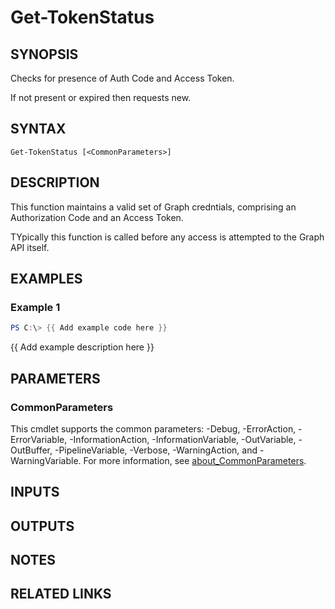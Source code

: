 # Get-TokenStatus

## SYNOPSIS
Checks for presence of Auth Code and Access Token.

If not present or expired then requests new.

## SYNTAX

```
Get-TokenStatus [<CommonParameters>]
```

## DESCRIPTION
This function maintains a valid set of Graph credntials, comprising an
Authorization Code and an Access Token.

TYpically this function is called before any access is attempted to the Graph API itself.

## EXAMPLES

### Example 1
```powershell
PS C:\> {{ Add example code here }}
```

{{ Add example description here }}

## PARAMETERS

### CommonParameters
This cmdlet supports the common parameters: -Debug, -ErrorAction, -ErrorVariable, -InformationAction, -InformationVariable, -OutVariable, -OutBuffer, -PipelineVariable, -Verbose, -WarningAction, and -WarningVariable. For more information, see [about_CommonParameters](http://go.microsoft.com/fwlink/?LinkID=113216).

## INPUTS

## OUTPUTS

## NOTES

## RELATED LINKS
